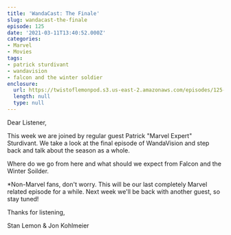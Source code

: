 ```yaml
---
title: 'WandaCast: The Finale'
slug: wandacast-the-finale
episode: 125
date: '2021-03-11T13:40:52.000Z'
categories:
- Marvel
- Movies
tags:
- patrick sturdivant
- wandavision
- falcon and the winter soldier
enclosure:
  url: https://twistoflemonpod.s3.us-east-2.amazonaws.com/episodes/125-lwatol-20210311.mp3
  length: null
  type: null
---
```


Dear Listener,

This week we are joined by regular guest Patrick "Marvel Expert" Sturdivant. We take a look at the final episode of WandaVision and step back and talk about the season as a whole.

Where do we go from here and what should we expect from Falcon and the Winter Soilder.

\*Non-Marvel fans, don't worry. This will be our last completely Marvel related episode for a while. Next week we'll be back with another guest, so stay tuned!

Thanks for listening,

Stan Lemon & Jon Kohlmeier
